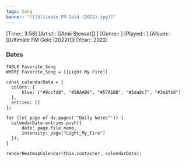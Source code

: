 ```yaml
---
tags: Song  
banner: "![[Ultimate FM Gold (2022).jpg]]"
---
```

[Time:: 3:58]
[Artist:: [[Amii Stewart]] ]
[Genre:: ]
[Played:: ]
[Album:: [[Ultimate FM Gold (2022)]]]
[Year:: 2022]
### Dates
````dataview
TABLE Favorite_Song
WHERE Favorite_Song = [[Light My Fire]]
````
  ```dataviewjs
const calendarData = { 
	colors: { 
		blue: ["#9ccfd8", "#5BAAB8", "#57A1BB", "#5da8c7", "#3e8fb0"] 
	}, 
	entries: [] 
}; 

for (let page of dv.pages('"Daily Notes"')) { 
	calendarData.entries.push({ 
		date: page.file.name, 
		intensity: page["Light_My_Fire"]
	}); 
} 

renderHeatmapCalendar(this.container, calendarData);
```
